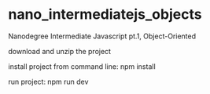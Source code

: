 # nano_intermediatejs_objects
Nanodegree Intermediate Javascript pt.1,  Object-Oriented

download and unzip the project

install project from command line: npm install

run project: npm run dev
